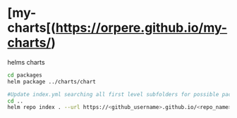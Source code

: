 # [my-charts[(https://orpere.github.io/my-charts/)
helms charts


```bash
cd packages
helm package ../charts/chart

#Update index.yml searching all first level subfolders for possible packaged charts
cd ..
helm repo index . --url https://<github_username>.github.io/<repo_name>

```

